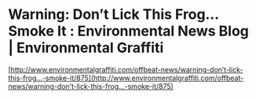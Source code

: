 <!--
id: 27966769
link: http://tumblr.atmos.org/post/27966769/warning-dont-lick-this-frog-smoke-it-environmental
slug: warning-dont-lick-this-frog-smoke-it-environmental
date: Tue Mar 04 2008 15:10:36 GMT-0800 (PST)
publish: 2008-03-04
tags: 
title:   Warning: Don’t Lick This Frog… Smoke It : Environmental News Blog  |  Environmental Graffiti
-->


  Warning: Don’t Lick This Frog… Smoke It : Environmental News Blog  |  Environmental Graffiti
==============================================================================================

[http://www.environmentalgraffiti.com/offbeat-news/warning-don’t-lick-this-frog…-smoke-it/875](http://www.environmentalgraffiti.com/offbeat-news/warning-don’t-lick-this-frog…-smoke-it/875)

